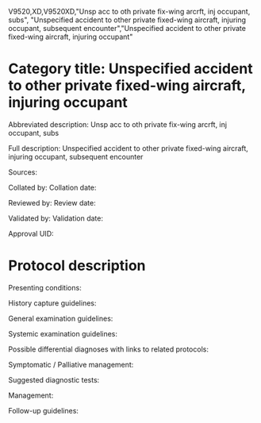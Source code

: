 V9520,XD,V9520XD,"Unsp acc to oth private fix-wing arcrft, inj occupant, subs", "Unspecified accident to other private fixed-wing aircraft, injuring occupant, subsequent encounter","Unspecified accident to other private fixed-wing aircraft, injuring occupant"
# Category title: Unspecified accident to other private fixed-wing aircraft, injuring occupant

Abbreviated description: Unsp acc to oth private fix-wing arcrft, inj occupant, subs

Full description: Unspecified accident to other private fixed-wing aircraft, injuring occupant, subsequent encounter

Sources:

Collated by:
Collation date:

Reviewed by:
Review date:

Validated by:
Validation date:

Approval UID:

# Protocol description

Presenting conditions:

History capture guidelines:

General examination guidelines:

Systemic examination guidelines:

Possible differential diagnoses with links to related protocols:

Symptomatic / Palliative management:

Suggested diagnostic tests:

Management:

Follow-up guidelines:
